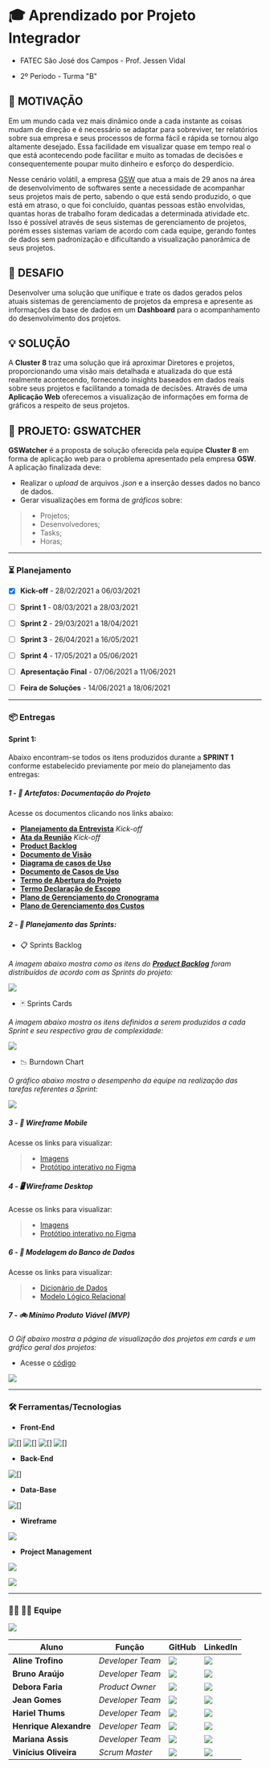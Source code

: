 # 🎓 Aprendizado por Projeto Integrador
* FATEC São José dos Campos - Prof. Jessen Vidal

* 2º Período - Turma "B"

## 💬 MOTIVAÇÃO
Em um mundo cada vez mais dinâmico onde a cada instante as coisas mudam de direção e é necessário se adaptar para sobreviver, ter relatórios sobre sua empresa e seus processos de forma fácil e rápida se tornou algo altamente desejado. Essa facilidade em visualizar quase em tempo real o que está acontecendo pode facilitar e muito as tomadas de decisões e consequentemente poupar muito dinheiro e esforço do desperdício.  

Nesse cenário volátil, a empresa [GSW](https://www.gsw.com.br/) que atua a mais de 29 anos na área de desenvolvimento de softwares sente a necessidade de acompanhar seus projetos mais de perto, sabendo o que está sendo produzido, o que está em atraso, o que foi concluído, quantas pessoas estão envolvidas, quantas horas de trabalho foram dedicadas a determinada atividade etc. Isso é possível através de seus sistemas de gerenciamento de projetos, porém esses sistemas variam de acordo com cada equipe, gerando fontes de dados sem padronização e dificultando a visualização panorâmica de seus projetos.

## 🎯 DESAFIO
Desenvolver uma solução que unifique e trate os dados gerados pelos atuais sistemas de gerenciamento de projetos da empresa e apresente as informações da base de dados em um __Dashboard__ para o acompanhamento do desenvolvimento dos projetos.

## 💡 SOLUÇÃO
A __Cluster 8__ traz uma solução que irá aproximar Diretores e projetos, proporcionando uma visão mais detalhada e atualizada do que está realmente acontecendo, fornecendo insights baseados em dados reais sobre seus projetos e facilitando a tomada de decisões. Através de uma __Aplicação Web__ oferecemos a visualização de informações em forma de gráficos a respeito de seus projetos. 

## 📝 PROJETO: GSWATCHER 
__GSWatcher__ é a proposta de solução oferecida pela equipe __Cluster 8__ em forma de aplicação web para o problema apresentado pela empresa __GSW__. A aplicação finalizada deve:

* Realizar o *upload* de arquivos *.json* e a inserção desses dados no banco de dados.
* Gerar visualizações em forma de *gráficos* sobre:
> * Projetos;
> * Desenvolvedores;
> * Tasks;
> * Horas;

-------------------------------------------------------------------------------------------------------------------------------------------------------------------

### ⏳ Planejamento
* [x] __Kick-off__ - 28/02/2021 a 06/03/2021
* [ ] __Sprint 1__ - 08/03/2021 a 28/03/2021
* [ ] __Sprint 2__ - 29/03/2021 a 18/04/2021
* [ ] __Sprint 3__ - 26/04/2021 a 16/05/2021
* [ ] __Sprint 4__ - 17/05/2021 a 05/06/2021
* [ ] __Apresentação Final__ - 07/06/2021 a 11/06/2021
* [ ] __Feira de Soluções__ - 14/06/2021 a 18/06/2021


-------------------------------------------------------------------------------------------------------------------------------------------------------------------

### 📦 Entregas

#### Sprint 1:

Abaixo encontram-se todos os itens produzidos durante a __SPRINT 1__ conforme estabelecido previamente por meio do planejamento das entregas: 
 
##### 1 - 📂 Artefatos: Documentação do Projeto

Acesse os documentos clicando nos links abaixo:

* [__Planejamento da Entrevista__](https://github.com/vinicius-hso/api-fatec-2s-gswatcher/blob/main/documentation/%2301_gsw_kickoff_Planejamento%20da%20Entrevista.pdf) *Kick-off*
* [__Ata da Reunião__](https://github.com/vinicius-hso/api-fatec-2s-gswatcher/blob/main/documentation/%2302_gsw_kickoff_Ata%20de%20Reunia%CC%83o.pdf) *Kick-off*
* [__Product Backlog__](https://github.com/vinicius-hso/api-fatec-2s-gswatcher/blob/main/documentation/%2303_product_backlog.pdf)
* [__Documento de Visão__](https://github.com/vinicius-hso/api-fatec-2s-gswatcher/blob/main/documentation/%2304_documento_de_visao.pdf)
* [__Diagrama de casos de Uso__](https://github.com/vinicius-hso/api-fatec-2s-gswatcher/blob/main/documentation/%2305_diagrama_casos_de_uso.png)
* [__Documento de Casos de Uso__](https://github.com/vinicius-hso/api-fatec-2s-gswatcher/blob/main/documentation/%2306_documento_casos_de_uso.pdf)
* [__Termo de Abertura do Projeto__](https://github.com/vinicius-hso/api-fatec-2s-gswatcher/blob/main/documentation/%2307_Termo_de_Abertura_Projeto_GSW.pdf)
* [__Termo Declaração de Escopo__](https://github.com/vinicius-hso/api-fatec-2s-gswatcher/blob/main/documentation/%2308_Termo_Declaracao_Escopo_GSW.pdf)
* [__Plano de Gerenciamento do Cronograma__](https://github.com/vinicius-hso/api-fatec-2s-gswatcher/blob/main/documentation/%2309_Termo_Plano_de_Gerenc_Cronograma_GSW.pdf)
* [__Plano de Gerenciamento dos Custos__](https://github.com/vinicius-hso/api-fatec-2s-gswatcher/blob/main/documentation/%2310_Plano_de_Gerenciamento_dos_Custos_GSW.pdf)

##### 2 - 📅 Planejamento das Sprints:

* 📋 Sprints Backlog

*A imagem abaixo mostra como os itens do [__Product Backlog__](https://github.com/vinicius-hso/api-fatec-2s-gswatcher/blob/main/documentation/%2303_product_backlog.pdf) foram distribuídos de acordo com as Sprints do projeto:*

![](https://github.com/vinicius-hso/api-fatec-2s-gswatcher/blob/main/Images/sprint_backlog.jpg)

* 🃏 Sprints Cards

*A imagem abaixo mostra os itens definidos a serem produzidos a cada Sprint e seu respectivo grau de complexidade:*

![](https://github.com/vinicius-hso/api-fatec-2s-gswatcher/blob/main/Images/sprint_cards.jpg)

* 📉 Burndown Chart

*O gráfico abaixo mostra o desempenho da equipe na realização das tarefas referentes a Sprint:*

![](https://github.com/vinicius-hso/api-fatec-2s-gswatcher/blob/main/Images/burndown_sprint1.png)

##### 3 - 📱 Wireframe Mobile

Acesse os links para visualizar:

> * [Imagens](https://github.com/vinicius-hso/api-fatec-2s-gswatcher/tree/main/Wireframe/Mobile)
> * [Protótipo interativo no Figma](https://www.figma.com/proto/HlvBPe52pr9g2V8ZiUIkPn/Wireframe-Mobile?node-id=1%3A2&scaling=scale-down&page-id=0%3A1)

##### 4 - 🖥️ Wireframe Desktop

Acesse os links para visualizar:

> * [Imagens](https://github.com/vinicius-hso/api-fatec-2s-gswatcher/tree/main/Wireframe/Desktop)
> * [Protótipo interativo no Figma](https://www.figma.com/proto/PfWwvxaXMKOjZhFJ6jK0qD/GSWatcher-Desktop?node-id=1%3A10&scaling=scale-down-width&page-id=0%3A1)

##### 6 - 🎲 Modelagem do Banco de Dados

Acesse os links para visualizar:

> * [Dicionário de Dados](https://github.com/vinicius-hso/api-fatec-2s-gswatcher/blob/main/Modelagem%20de%20Dados/dicionario_de_dados_gswatcher.pdf)
> * [Modelo Lógico Relacional](https://github.com/vinicius-hso/api-fatec-2s-gswatcher/blob/main/Modelagem%20de%20Dados/modelo_logico_relacional_gswatcher.jpeg)
 
##### 7 - 🚲 Mínimo Produto Viável (MVP)

*O Gif abaixo mostra a página de visualização dos projetos em cards e um gráfico geral dos projetos:*

* Acesse o [código]()

![](https://github.com/vinicius-hso/api-fatec-2s-gswatcher/blob/main/Entregas/Minimum%20Viable%20Product/gswatcher.gif)

-------------------------------------------------------------------------------------------------------------------------------------------------------------------

### 🛠️ Ferramentas/Tecnologias

* __Front-End__

![[]](https://img.shields.io/badge/HTML5-E34F26?style=for-the-badge&logo=html5&logoColor=white) ![[]](https://img.shields.io/badge/CSS3-1572B6?style=for-the-badge&logo=css3&logoColor=white) ![[]](https://img.shields.io/badge/JavaScript-323330?style=for-the-badge&logo=javascript&logoColor=F7DF1E) ![[]](https://img.shields.io/badge/Vue.js-35495E?style=for-the-badge&logo=vue.js&logoColor=4FC08D)

* __Back-End__

![[]](https://img.shields.io/badge/Node.js-43853D?style=for-the-badge&logo=node.js&logoColor=white)

* __Data-Base__

![[]](https://img.shields.io/badge/PostgreSQL-316192?style=for-the-badge&logo=postgresql&logoColor=white)

* __Wireframe__

![](https://github.com/vinicius-hso/api-fatec-2s-gswatcher/blob/main/Images/figma_logo.png)

* __Project Management__

![](https://github.com/vinicius-hso/api-fatec-2s-gswatcher/blob/main/Images/jira_software.png)

![](https://github.com/vinicius-hso/api-fatec-2s-gswatcher/blob/main/Images/ms_project.png)

-------------------------------------------------------------------------------------------------------------------------------------------------------------------

### 👨‍💻 👩‍💻 Equipe

![](https://github.com/vinicius-hso/api-fatec-2s-gswatcher/blob/main/Images/cluster8_logo.png)

| Aluno            | Função           | GitHub                                                         | LinkedIn                                              |
| ---------------- | ---------------- | -------------------------------------------------------------- | ----------------------------------------------------- |
|__Aline Trofino__ | *Developer Team* | [![](https://bit.ly/3f9Xo0P)](https://github.com/Acrispereira) | [![](https://bit.ly/2P1ZogM)](https://bit.ly/3foIiEX) |
|__Bruno Araújo__  | *Developer Team* | [![](https://bit.ly/2OXq16O)](https://github.com/dimorais1)    | [![](https://bit.ly/3rdQWrW)]()                       |
|__Debora Faria__  | *Product Owner*  | [![](https://bit.ly/3vPNXtc)](https://github.com/deborafaria01)| [![](https://bit.ly/3cguzOq)](https://bit.ly/2QwcT8R) |
|__Jean Gomes__    | *Developer Team* | [![](https://bit.ly/3lRMj5J)](https://github.com/jeangomes3)   | [![](https://bit.ly/3f8uUod)](https://bit.ly/39eZZ5T) |
|__Hariel Thums__  | *Developer Team* | [![](https://bit.ly/3rhcKmn)](https://github.com/HarielThums)  | [![](https://bit.ly/31db2In)](https://bit.ly/3f9bjUH) |
|__Henrique Alexandre__| *Developer Team* | [![](https://bit.ly/3snKRdK)](https://bit.ly/3skFVGG)      | [![](https://bit.ly/3vTluTo)](https://bit.ly/397ULc3) |
|__Mariana Assis__ | *Developer Team* | [![](https://bit.ly/2NP9Wzj)](https://github.com/mariana299)   | [![](https://bit.ly/31fxz7f)](https://bit.ly/3foKv3d) |
|__Vinícius Oliveira__| *Scrum Master*| [![](https://bit.ly/31hM5LG)](https://github.com/vinicius-hso) | [![](https://bit.ly/3lLUbWx)](https://bit.ly/3fdl0BE) |
